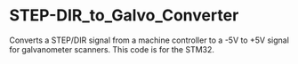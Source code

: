 # STEP-DIR_to_Galvo_Converter
Converts a STEP/DIR signal from a machine controller to a -5V to +5V signal for galvanometer scanners.
This code is for the STM32.
